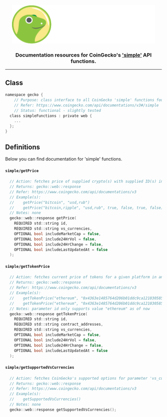 <p align="center">
  <img width="460" height="125" src="/images/coingecko.jpg">
</p>
<h3 align="center">Documentation resources for CoinGecko's <a href="https://www.coingecko.com/api/documentations/v3#/simple">'simple'</a> API functions.</h3>
<hr>

<h2>Class</h2>

```c
namespace gecko {
	// Purpose: class interface to all CoinGecko 'simple' functions found below
	// Refer: https://www.coingecko.com/api/documentations/v3#/simple
	// Status: functional - slightly tested
  class simpleFunctions : private web {
    ...
  };
}
```

<h2>Definitions</h2>
<p>Below you can find documentation for 'simple' functions.</p>

<h4><code>simple/getPrice</code></h4>

```c
  // Action: fetches price of supplied crypto(s) with supplied ID(s) in the supplied vs_currency or currencies
  // Returns: gecko::web::response
  // Refer: https://www.coingecko.com/api/documentations/v3
  // Example(s):
  //    getPrice("bitcoin", "usd,rub")
  //    getPrice("bitcoin,ripple", "usd,rub", true, false, true, false)
  // Notes: none
  gecko::web::response getPrice(
  	REQUIRED std::string id,
	REQUIRED std::string vs_currencies,
	OPTIONAL bool includeMarketCap = false,
	OPTIONAL bool include24HrVol = false,
	OPTIONAL bool include24HrChange = false,
	OPTIONAL bool includeLastUpdatedAt = false
  );
```

<h4><code>simple/getTokenPrice</code></h4>

```c
  // Action: fetches current price of tokens for a given platform in any other currency that you need (using contract addresses)
  // Returns: gecko::web::response
  // Refer: https://www.coingecko.com/api/documentations/v3
  // Example(s):
  //    getTokenPrice("ethereum", "0x4363e1485764d206b01ddc9ca121030585259f6f", "usd")
  //    getTokenPrice("ethereum", "0x4363e1485764d206b01ddc9ca121030585259f6f", "usd", true, false, true, false)
  // Notes: parameter id only supports value "ethereum" as of now
  gecko::web::response getTokenPrice(
	REQUIRED std::string id,
	REQUIRED std::string contract_addresses,
	REQUIRED std::string vs_currencies,
	OPTIONAL bool includeMarketCap = false,
	OPTIONAL bool include24HrVol = false,
	OPTIONAL bool include24HrChange = false,
	OPTIONAL bool includeLastUpdatedAt = false
  );
```

<h4><code>simple/getSupportedVsCurrencies</code></h4>

```c
  // Action: fetches CoinGecko's supported options for parameter 'vs_currencies'
  // Returns: gecko::web::response
  // Refer: https://www.coingecko.com/api/documentations/v3
  // Example(s):
  //    getSupportedVsCurrencies()
  // Notes: none
  gecko::web::response getSupportedVsCurrencies();
```

